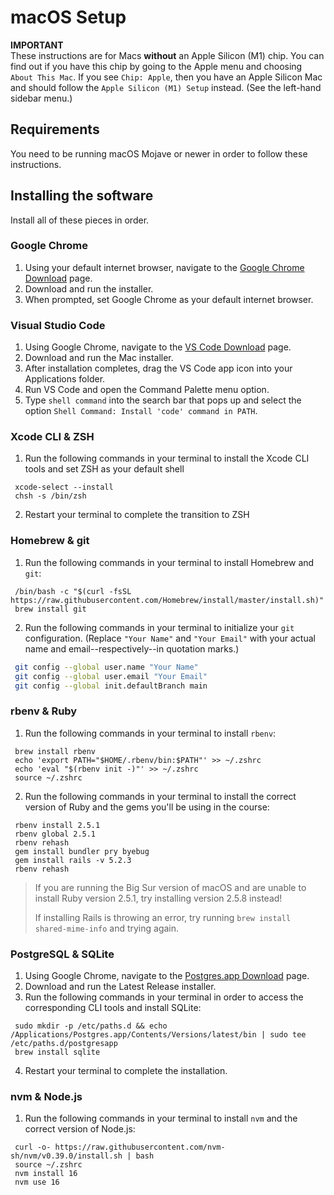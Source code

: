 # macOS Setup

**IMPORTANT**  
These instructions are for Macs **without** an Apple Silicon (M1) chip. You can
find out if you have this chip by going to the Apple menu and choosing `About
This Mac`. If you see `Chip: Apple`, then you have an Apple Silicon Mac and
should follow the `Apple Silicon (M1) Setup` instead. (See the left-hand sidebar
menu.)

## Requirements

You need to be running macOS Mojave or newer in order to follow these
instructions.

## Installing the software

Install all of these pieces in order.

### Google Chrome

1. Using your default internet browser, navigate to the [Google Chrome Download]
   page.
2. Download and run the installer.
3. When prompted, set Google Chrome as your default internet browser.

[Google Chrome Download]: https://www.google.com/chrome/

### Visual Studio Code

1. Using Google Chrome, navigate to the [VS Code Download] page.
2. Download and run the Mac installer.
3. After installation completes, drag the VS Code app icon into your
   Applications folder.
4. Run VS Code and open the Command Palette menu option.
5. Type `shell command` into the search bar that pops up and select the option
   `Shell Command: Install 'code' command in PATH`.

[VS Code Download]: https://code.visualstudio.com/Download

### Xcode CLI & ZSH

1. Run the following commands in your terminal to install the Xcode CLI tools
   and set ZSH as your default shell

  ```shell
   xcode-select --install
   chsh -s /bin/zsh
  ```

2. Restart your terminal to complete the transition to ZSH

### Homebrew & git

1. Run the following commands in your terminal to install Homebrew and `git`:

  ```shell
   /bin/bash -c "$(curl -fsSL https://raw.githubusercontent.com/Homebrew/install/master/install.sh)"
   brew install git
  ```

2. Run the following commands in your terminal to initialize your `git`
   configuration. (Replace `"Your Name"` and `"Your Email"` with your actual
   name and email--respectively--in quotation marks.)

  ```sh
   git config --global user.name "Your Name" 
   git config --global user.email "Your Email"
   git config --global init.defaultBranch main
  ```

### rbenv & Ruby

1. Run the following commands in your terminal to install `rbenv`:

  ```shell
   brew install rbenv
   echo 'export PATH="$HOME/.rbenv/bin:$PATH"' >> ~/.zshrc
   echo 'eval "$(rbenv init -)"' >> ~/.zshrc
   source ~/.zshrc
  ```

2. Run the following commands in your terminal to install the correct version of
   Ruby and the gems you'll be using in the course:

  ```shell
   rbenv install 2.5.1
   rbenv global 2.5.1
   rbenv rehash
   gem install bundler pry byebug
   gem install rails -v 5.2.3
   rbenv rehash
  ```

> If you are running the Big Sur version of macOS and are unable to install Ruby
> version 2.5.1, try installing version 2.5.8 instead!
>
> If installing Rails is throwing an error, try running `brew install
> shared-mime-info` and trying again.

### PostgreSQL & SQLite

1. Using Google Chrome, navigate to the [Postgres.app Download] page.
2. Download and run the Latest Release installer.
3. Run the following commands in your terminal in order to access the
   corresponding CLI tools and install SQLite:

  ```shell
   sudo mkdir -p /etc/paths.d && echo /Applications/Postgres.app/Contents/Versions/latest/bin | sudo tee /etc/paths.d/postgresapp
   brew install sqlite
  ```

4. Restart your terminal to complete the installation.

[Postgres.app Download]: https://postgresapp.com/downloads.html

### nvm & Node.js

1. Run the following commands in your terminal to install `nvm` and the correct
   version of Node.js:

  ```shell
   curl -o- https://raw.githubusercontent.com/nvm-sh/nvm/v0.39.0/install.sh | bash
   source ~/.zshrc
   nvm install 16
   nvm use 16
  ```
